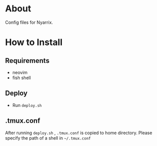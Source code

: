 # About
Config files for Nyarrix.

# How to Install
## Requirements
- neovim
- fish shell

## Deploy
- Run `deploy.sh` 

## .tmux.conf
After running `deploy.sh` , `.tmux.conf` is copied to home directory.
Please specify the path of a shell in `~/.tmux.conf`

